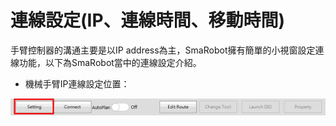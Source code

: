 # 連線設定\(IP、連線時間、移動時間\)

手臂控制器的溝通主要是以IP address為主，SmaRobot擁有簡單的小視窗設定連線功能，以下為SmaRobot當中的連線設定介紹。

* 機械手臂IP連線設定位置：

![&#x529F;&#x80FD;&#x6B04;&#x4E2D;&#x7684;&#x9023;&#x7DDA;&#x8A2D;&#x5B9A;&#x4F4D;&#x7F6E;](../.gitbook/assets/2.jpg)

